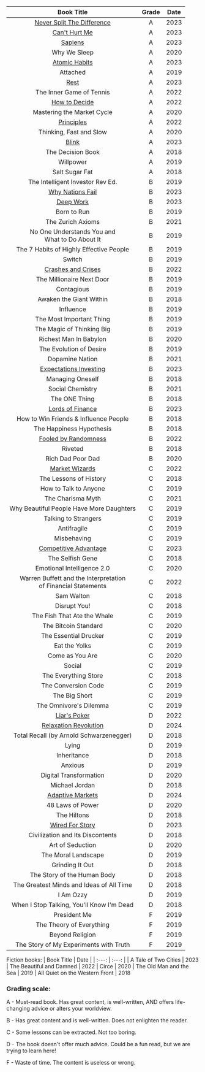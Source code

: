 |    Book Title    |    Grade    |    Date  |
| :---: | :---: | :---: |
| [Never Split The Difference](https://github.com/coolnikitav/nikitas-notebook/blob/main/books/never-split-the-difference.md) | A | 2023
| [Can't Hurt Me](https://github.com/coolnikitav/nikitas-notebook/blob/main/books/cant-hurt-me.md) | A | 2023
| [Sapiens](https://github.com/coolnikitav/nikitas-notebook/blob/main/books/sapiens.md) | A | 2023
| Why We Sleep | A | 2020
| [Atomic Habits](https://github.com/coolnikitav/nikitas-notebook/blob/main/books/atomic-habits.md) | A | 2023
| Attached | A | 2019
| [Rest](https://github.com/coolnikitav/nikitas-notebook/blob/main/books/rest.md) | A | 2023
| The Inner Game of Tennis | A | 2022
| [How to Decide](https://github.com/coolnikitav/nikitas-notebook/blob/main/books/how-to-decide.md) | A | 2022
| Mastering the Market Cycle | A | 2020
| [Principles](https://github.com/coolnikitav/nikitas-notebook/blob/main/books/principles.md) | A | 2022
| Thinking, Fast and Slow | A | 2020
| [Blink](https://github.com/coolnikitav/nikitas-notebook/blob/main/books/blink.md) | A |2023
| The Decision Book | A | 2018
| Willpower | A | 2019
| Salt Sugar Fat | A | 2018
| The Intelligent Investor Rev Ed. | B | 2019
| [Why Nations Fail](https://github.com/coolnikitav/nikitas-notebook/blob/main/books/why-nations-fail.md) | B | 2023
| [Deep Work](https://github.com/coolnikitav/nikitas-notebook/blob/main/books/deep-work.md) | B | 2023
| Born to Run | B | 2019
| The Zurich Axioms | B | 2021
| No One Understands You and <br>What to Do About It | B | 2019
| The 7 Habits of Highly Effective People | B | 2019
| Switch | B | 2019
| [Crashes and Crises](https://github.com/coolnikitav/nikitas-notebook/blob/main/books/crashes-and-crises.md) | B | 2022
| The Millionaire Next Door | B | 2019
| Contagious | B | 2019
| Awaken the Giant Within | B | 2018
| Influence | B | 2019
| The Most Important Thing | B | 2019
| The Magic of Thinking Big | B | 2019
| Richest Man In Babylon | B | 2020
| The Evolution of Desire | B | 2019
| Dopamine Nation | B | 2021
| [Expectations Investing](https://github.com/coolnikitav/nikita-notebook/blob/main/books/expectations-investing.md) | B | 2023
| Managing Oneself | B | 2018
| Social Chemistry | B | 2021
| The ONE Thing | B | 2018
| [Lords of Finance](https://github.com/coolnikitav/nikitas-notebook/blob/main/books/lords-of-finance.md) | B | 2023
| How to Win Friends & Influence People | B | 2018
| The Happiness Hypothesis | B | 2018 |
| [Fooled by Randomness](https://github.com/coolnikitav/nikitas-notebook/blob/main/books/fooled-by-randomness.md)| B | 2022
| Riveted | B | 2018
| Rich Dad Poor Dad | B | 2020
| [Market Wizards](https://github.com/coolnikitav/nikita-notebook/blob/main/books/market-wizards.md) | C | 2022
| The Lessons of History | C | 2018
| How to Talk to Anyone | C | 2019
| The Charisma Myth | C | 2021
| Why Beautiful People Have More Daughters | C | 2019
| Talking to Strangers | C | 2019
| Antifragile | C | 2019
| Misbehaving | C | 2019
| [Competitive Advantage](https://github.com/coolnikitav/nikita-notebook/blob/main/books/competitive-advantage.md) | C | 2023
| The Selfish Gene | C | 2018
| Emotional Intelligence 2.0 | C | 2020
| Warren Buffett and the Interpretation<br>of Financial Statements | C | 2022
| Sam Walton | C | 2018
| Disrupt You! | C | 2018
| The Fish That Ate the Whale | C | 2019
| The Bitcoin Standard | C | 2020
| The Essential Drucker | C | 2019
| Eat the Yolks | C | 2019
| Come as You Are | C | 2020
| Social | C | 2019
| The Everything Store | C | 2018
| The Conversion Code | C | 2019
| The Big Short | C | 2019
| The Omnivore's Dilemma | C | 2019
| [Liar's Poker](https://github.com/coolnikitav/nikita-notebook/blob/main/books/market-wizards.md) | D | 2022
| [Relaxation Revolution](https://github.com/coolnikitav/nikitas-notebook/blob/main/books/relaxation-revolution.md) | D | 2024
| Total Recall (by Arnold Schwarzenegger) | D | 2018
| Lying | D | 2019
| Inheritance | D | 2018
| Anxious | D | 2019
| Digital Transformation | D | 2020
| Michael Jordan | D | 2018
| [Adaptive Markets](https://github.com/coolnikitav/nikitas-notebook/blob/main/books/adaptive-markets.md ) | D | 2024
| 48 Laws of Power | D | 2020
| The Hiltons | D | 2018
| [Wired For Story](https://github.com/coolnikitav/nikitas-notebook/blob/main/books/wired-for-story.md) | D | 2023
| Civilization and Its Discontents | D | 2018
| Art of Seduction | D | 2020
| The Moral Landscape | D | 2019
| Grinding It Out | D | 2018
| The Story of the Human Body | D | 2018
| The Greatest Minds and Ideas of All Time | D | 2018
| I Am Ozzy | D | 2019
| When I Stop Talking, You'll Know I'm Dead | D | 2018
| President Me | F | 2019
| The Theory of Everything | F | 2019
| Beyond Religion | F | 2019
| The Story of My Experiments with Truth | F | 2019

Fiction books:
|    Book Title    |   Date  |
| :---: | :---: |
| A Tale of Two Cities | 2023
| The Beautiful and Damned | 2022
| Circe | 2020
| The Old Man and the Sea | 2019
| All Quiet on the Western Front | 2018


### Grading scale:

  A - Must-read book. Has great content, is well-written, AND offers life-changing advice or alters your worldview.

  B - Has great content and is well-written. Does not enlighten the reader.

  C - Some lessons can be extracted. Not too boring.

  D - The book doesn't offer much advice. Could be a fun read, but we are trying to learn here!

  F - Waste of time. The content is useless or wrong.
